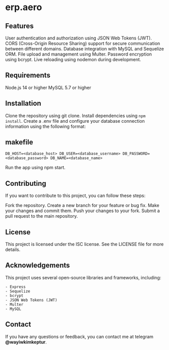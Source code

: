 # erp.aero

## Features

User authentication and authorization using JSON Web Tokens (JWT).
CORS (Cross-Origin Resource Sharing) support for secure communication between different domains.
Database integration with MySQL and Sequelize ORM.
File upload and management using Multer.
Password encryption using bcrypt.
Live reloading using nodemon during development.

## Requirements

Node.js 14 or higher
MySQL 5.7 or higher

## Installation

Clone the repository using git clone.
Install dependencies using `npm install`.
Create a .env file and configure your database connection information using the following format:

## makefile

`DB_HOST=<database_host>
DB_USER=<database_username>
DB_PASSWORD=<database_password>
DB_NAME=<database_name>`

Run the app using npm start.

## Contributing

If you want to contribute to this project, you can follow these steps:

Fork the repository.
Create a new branch for your feature or bug fix.
Make your changes and commit them.
Push your changes to your fork.
Submit a pull request to the main repository.

## License

This project is licensed under the ISC license. See the LICENSE file for more details.

## Acknowledgements

This project uses several open-source libraries and frameworks, including:

    - Express
    - Sequelize
    - bcrypt
    - JSON Web Tokens (JWT)
    - Multer
    - MySQL

## Contact

If you have any questions or feedback, you can contact me at
telegram **@wayiwkimkeptur**.
